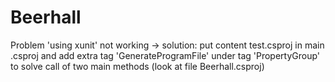 # Beerhall
Problem 'using xunit' not working -> solution: put content <ItemGroup> test.csproj in main .csproj 
and add extra tag 'GenerateProgramFile' under tag 'PropertyGroup' to solve call of two main methods (look at file Beerhall.csproj)
